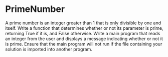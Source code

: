 # PrimeNumber
A prime number is an integer greater than 1 that is only divisible by one and itself. 
Write a function that determines whether or not its parameter is prime, returning True if it is, and False otherwise. Write a main program that reads an integer from the user and displays a message indicating whether or not it is prime. Ensure that the main program will not run if the file containing your solution is imported into another program. 
